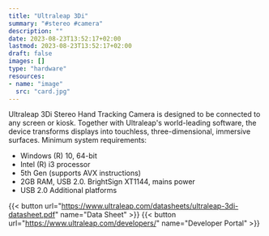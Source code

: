 ```yaml
---
title: "Ultraleap 3Di"
summary: "#stereo #camera"
description: ""
date: 2023-08-23T13:52:17+02:00
lastmod: 2023-08-23T13:52:17+02:00
draft: false
images: []
type: "hardware"
resources:
- name: "image"
  src: "card.jpg"
---
```

Ultraleap 3Di Stereo Hand Tracking Camera is designed to be connected to any screen or kiosk. Together with Ultraleap's world-leading software, the device transforms displays into touchless, three-dimensional, immersive surfaces.
Minimum system requirements:

- Windows (R) 10, 64-bit
- Intel (R) i3 processor
- 5th Gen (supports AVX instructions)
- 2GB RAM, USB 2.0. BrightSign XT1144, mains power
- USB 2.0 Additional platforms

{{< button url="https://www.ultraleap.com/datasheets/ultraleap-3di-datasheet.pdf" name="Data Sheet" >}}
{{< button url="https://www.ultraleap.com/developers/" name="Developer Portal" >}}
